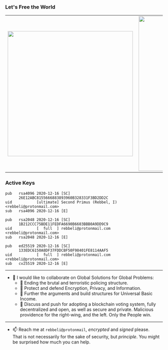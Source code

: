 ### Let's Free the World

<center>
  <table>
    <tr>
        <td><img width="400px" align="left" src="https://github-readme-stats.vercel.app/api/top-langs/?username=rebbeli&hide=html&layout=compact&show_icons=true&theme=prussian" /></td>
        <td><img width="495px" align="left" src="https://github-readme-stats.vercel.app/api?username=rebbeli&show_icons=true&theme=prussian" /></td>
    </tr>   
  </table>
</center> 


### Active Keys

```
pub   rsa4096 2020-12-16 [SC]
      26E12ABC8155666883893960B328331F3BD2DD2C
uid           [ultimate] Second Primus (Rebbel, I) <rebbeli@protonmail.com>
sub   rsa4096 2020-12-16 [E]

pub   rsa2048 2020-12-16 [SC]
      1B212CCC75BDE11FEDFA6690B6603BBB0A9DD9C9
uid           [  full  ] rebbeli@protonmail.com <rebbeli@protonmail.com>
sub   rsa2048 2020-12-16 [E]

pub   ed25519 2020-12-16 [SC]
      133EDC6150A8DF37FDDCBF50F98401FE8114AAF5
uid           [  full  ] rebbeli@protonmail.com <rebbeli@protonmail.com>
sub   cv25519 2020-12-16 [E]
```

---

- 👯 I would like to collaborate on Global Solutions for Global Problems:
  - 🔭 Ending the brutal and terroristic policing structure. 
  - 🌱 Protect and defend Encryption, Privacy, and Information.   
  - 🌱 Further the arguments and build structures for Universal Basic Income. 
  - 💬 Discuss and push for adopting a blockchain voting system, fully
       decentralized and open, as well as secure and private.  Malicious
       providence for the right-wing, and the left.  Only the People win.  

---

- 📫 Reach me at ```rebbeli@protonmail```, _encrypted_ and _signed_ please.  
     That is not necessarily for the sake of security, but _principle_. 
     You might be surprised how much you can help.
